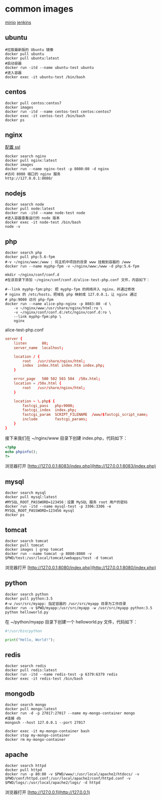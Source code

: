 # common images

[minio](https://www.quanxiaoha.com/docker/docker-install-minio.html)
[jenkins](https://www.quanxiaoha.com/docker/docker-install-jenkins.html)

## ubuntu

```shell
#拉取最新版的 Ubuntu 镜像
docker pull ubuntu
docker pull ubuntu:latest
#启动容器
docker run -itd --name ubuntu-test ubuntu
#进入容器
docker exec -it ubuntu-test /bin/bash
```

## centos

```shell
docker pull centos:centos7
docker images
docker run -itd --name centos-test centos:centos7
docker exec -it centos-test /bin/bash
docker ps
```

## nginx

[配置 ssl](https://www.quanxiaoha.com/docker/docker-nginx-install-ssl.html)

```shell
docker search nginx
docker pull nginx:latest
docker images
docker run --name nginx-test -p 8080:80 -d nginx
#访问 8080 端口的 nginx 服务
http://127.0.0.1:8080/
```

## nodejs

```shell
docker search node
docker pull node:latest
docker run -itd --name node-test node
#进入容器查看运行的 node 版本
docker exec -it node-test /bin/bash
node -v
```

## php

```shell
docker search php
docker pull php:5.6-fpm
#-v ~/nginx/www:/www : 将主机中项目的目录 www 挂载到容器的 /www
docker run --name myphp-fpm -v ~/nginx/www:/www -d php:5.6-fpm

mkdir ~/nginx/conf/conf.d 
#在该目录下添加 ~/nginx/conf/conf.d/alice-test-php.conf 文件，内容如下：

#--link myphp-fpm:php: 把 myphp-fpm 的网络并入 nginx，并通过修改
# nginx 的 /etc/hosts，把域名 php 映射成 127.0.0.1，让 nginx 通过
# php:9000 访问 php-fpm
docker run --name alice-php-nginx -p 8083:80 -d \
    -v ~/nginx/www:/usr/share/nginx/html:ro \
    -v ~/nginx/conf/conf.d:/etc/nginx/conf.d:ro \
    --link myphp-fpm:php \
    nginx
```

alice-test-php.conf

```conf
server {
    listen       80;
    server_name  localhost;

    location / {
        root   /usr/share/nginx/html;
        index  index.html index.htm index.php;
    }

    error_page   500 502 503 504  /50x.html;
    location = /50x.html {
        root   /usr/share/nginx/html;
    }

    location ~ \.php$ {
        fastcgi_pass   php:9000;
        fastcgi_index  index.php;
        fastcgi_param  SCRIPT_FILENAME  /www/$fastcgi_script_name;
        include        fastcgi_params;
    }
}
```

接下来我们在 ~/nginx/www 目录下创建 index.php，代码如下：

```php
<?php
echo phpinfo();
?>
```

浏览器打开 [http://127.0.0.1:8083/index.php](http://127.0.0.1:8083/index.php)

## mysql

```shell
docker search mysql
docker pull mysql:latest
#MYSQL_ROOT_PASSWORD=123456：设置 MySQL 服务 root 用户的密码
docker run -itd --name mysql-test -p 3306:3306 -e MYSQL_ROOT_PASSWORD=123456 mysql
docker ps
```

## tomcat

```shell
docker search tomcat
docker pull tomcat
docker images | grep tomcat
docker run --name tomcat -p 8080:8080 -v $PWD/test:/usr/local/tomcat/webapps/test -d tomcat
```

浏览器打开 [http://127.0.0.1:8080/index.php](http://127.0.0.1:8080/index.php)

## python

```shell
docker search python
docker pull python:3.5
#-w /usr/src/myapp: 指定容器的 /usr/src/myapp 目录为工作目录
docker run -v $PWD/myapp:/usr/src/myapp -w /usr/src/myapp python:3.5 python helloworld.py
```

在 ~/python/myapp 目录下创建一个 helloworld.py 文件，代码如下：

```python
#!/usr/bin/python

print("Hello, World!");
```

## redis

```shell
docker search redis
docker pull redis:latest
docker run -itd --name redis-test -p 6379:6379 redis
docker exec -it redis-test /bin/bash
```

## mongodb

```shell
docker search mongo
docker pull mongo:latest
docker run -d -p 27017:27017 --name my-mongo-container mongo
#连接 db
mongosh --host 127.0.0.1 --port 27017

docker exec -it my-mongo-container bash
docker stop my-mongo-container
docker rm my-mongo-container
```

## apache

```shell
docker search httpd
docker pull httpd
docker run -p 80:80 -v $PWD/www/:/usr/local/apache2/htdocs/ -v $PWD/conf/httpd.conf:/usr/local/apache2/conf/httpd.conf -v $PWD/logs/:/usr/local/apache2/logs/ -d httpd
```

浏览器打开 [http://127.0.0.1](http://127.0.0.1)
